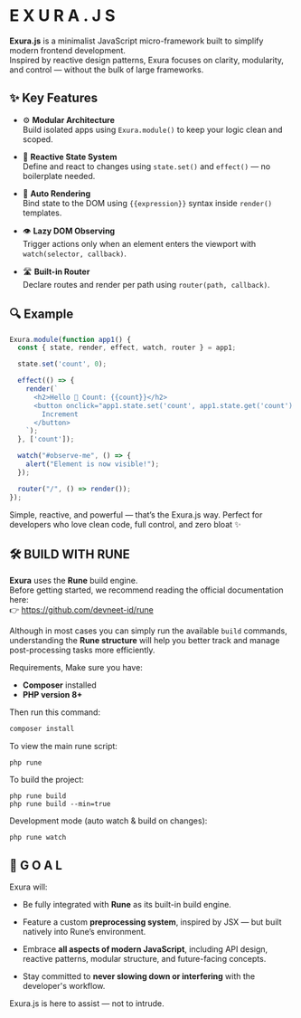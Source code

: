 # E X U R A . J S

**Exura.js** is a minimalist JavaScript micro-framework built to simplify modern frontend development.  
Inspired by reactive design patterns, Exura focuses on clarity, modularity, and control — without the bulk of large frameworks.

## ✨ Key Features

- ⚙️ **Modular Architecture**  
  Build isolated apps using `Exura.module()` to keep your logic clean and scoped.

- 🧠 **Reactive State System**  
  Define and react to changes using `state.set()` and `effect()` — no boilerplate needed.

- 🎯 **Auto Rendering**  
  Bind state to the DOM using `{{expression}}` syntax inside `render()` templates.

- 👁️ **Lazy DOM Observing**  
  Trigger actions only when an element enters the viewport with `watch(selector, callback)`.

- 🛣️ **Built-in Router**  
  Declare routes and render per path using `router(path, callback)`.

## 🔍 Example

```js
Exura.module(function app1() {
  const { state, render, effect, watch, router } = app1;

  state.set('count', 0);

  effect(() => {
    render(`
      <h2>Hello 👋 Count: {{count}}</h2>
      <button onclick="app1.state.set('count', app1.state.get('count') + 1)">
        Increment
      </button>
    `);
  }, ['count']);

  watch("#observe-me", () => {
    alert("Element is now visible!");
  });

  router("/", () => render());
});
```

Simple, reactive, and powerful — that’s the Exura.js way.
Perfect for developers who love clean code, full control, and zero bloat ✨



## 🛠️ BUILD WITH RUNE

**Exura** uses the **Rune** build engine.  
Before getting started, we recommend reading the official documentation here:  
👉 <https://github.com/devneet-id/rune>

Although in most cases you can simply run the available `build` commands, understanding the **Rune structure** will help you better track and manage post-processing tasks more efficiently.

Requirements, Make sure you have:
- **Composer** installed
- **PHP version 8+**

Then run this command:

```bash
composer install
```

To view the main rune script:
```shell
php rune
```

To build the project:
```shell
php rune build
php rune build --min=true
```

Development mode (auto watch & build on changes):
```shell
php rune watch
```



## 🎯 G O A L
Exura will:
- Be fully integrated with **Rune** as its built-in build engine.

- Feature a custom **preprocessing system**, inspired by JSX — but built natively into Rune’s environment.

- Embrace **all aspects of modern JavaScript**, including API design, reactive patterns, modular structure, and future-facing concepts.

- Stay committed to **never slowing down or interfering** with the developer's workflow.

Exura.js is here to assist — not to intrude.